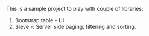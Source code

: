 This is a sample project to play with couple of libraries:

1. Bootstrap table - UI
2. Sieve -: Server side paging, filtering and sorting.


